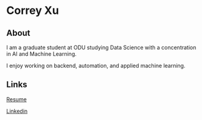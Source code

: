 # Correy Xu

## About
I am a graduate student at ODU studying Data Science with a concentration in AI and Machine Learning.


I enjoy working on backend, automation, and applied machine learning.

## Links
[Resume](resume.pdf)


[Linkedin](https://www.linkedin.com/in/correy-xu-187b7a319/)


